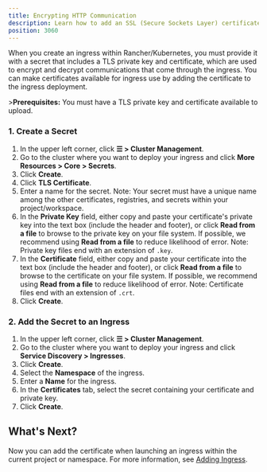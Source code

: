 ```yaml
---
title: Encrypting HTTP Communication
description: Learn how to add an SSL (Secure Sockets Layer) certificate or TLS (Transport Layer Security) certificate
position: 3060
---
```


When you create an ingress within Rancher/Kubernetes, you must provide it with a secret that includes a TLS private key and certificate, which are used to encrypt and decrypt communications that come through the ingress. You can make certificates available for ingress use by adding the certificate to the ingress deployment.

\>**Prerequisites:** You must have a TLS private key and certificate available to upload.

### 1. Create a Secret


1. In the upper left corner, click **☰ \> Cluster Management**.
1. Go to the cluster where you want to deploy your ingress and click **More Resources \> Core \> Secrets**.
1. Click **Create**.
1. Click **TLS Certificate**.
1. Enter a name for the secret. Note: Your secret must have a unique name among the other certificates, registries, and secrets within your project/workspace.
1. In the **Private Key** field, either copy and paste your certificate's private key into the text box (include the header and footer), or click **Read from a file** to browse to the private key on your file system. If possible, we recommend using **Read from a file** to reduce likelihood of error. Note: Private key files end with an extension of `.key`.
1. In the **Certificate** field, either copy and paste your certificate into the text box (include the header and footer), or click **Read from a file** to browse to the certificate on your file system. If possible, we recommend using **Read from a file** to reduce likelihood of error. Note: Certificate files end with an extension of `.crt`.
1. Click **Create**.

### 2. Add the Secret to an Ingress

1. In the upper left corner, click **☰ \> Cluster Management**.
1. Go to the cluster where you want to deploy your ingress and click **Service Discovery \> Ingresses**.
1. Click **Create**.
1. Select the **Namespace** of the ingress.
1. Enter a **Name** for the ingress.
1. In the **Certificates** tab, select the secret containing your certificate and private key.
1. Click **Create**.

## What's Next?

Now you can add the certificate when launching an ingress within the current project or namespace. For more information, see [Adding Ingress](https://rancher.com/docs/rancher/v2.6/en/k8s-in-rancher/load-balancers-and-ingress/ingress/).
